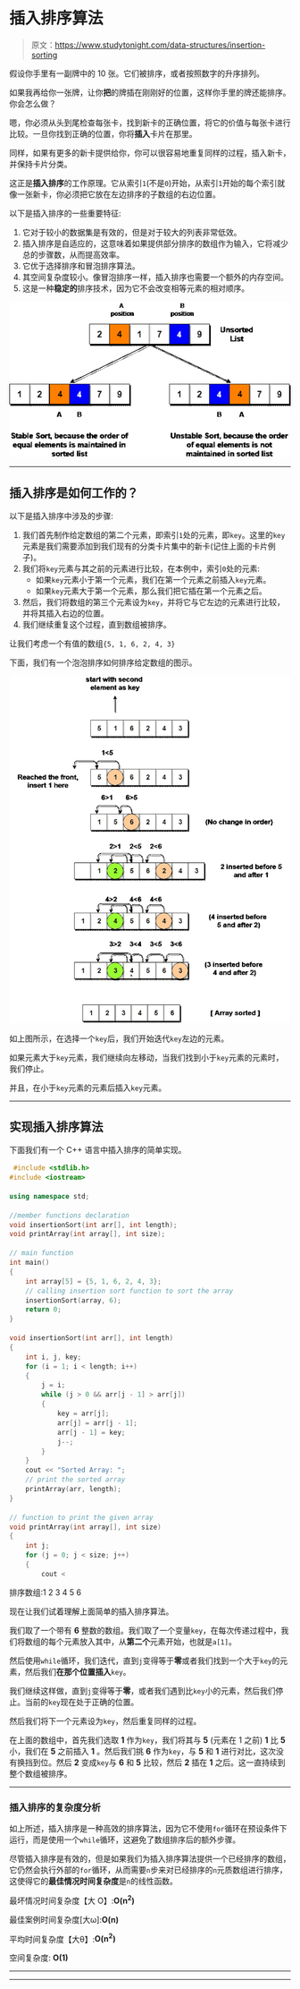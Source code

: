 # 插入排序算法

> 原文：<https://www.studytonight.com/data-structures/insertion-sorting>

假设你手里有一副牌中的 10 张。它们被排序，或者按照数字的升序排列。

如果我再给你一张牌，让你**把**的牌插在刚刚好的位置，这样你手里的牌还能排序。你会怎么做？

嗯，你必须从头到尾检查每张卡，找到新卡的正确位置，将它的价值与每张卡进行比较。一旦你找到正确的位置，你将**插入**卡片在那里。

同样，如果有更多的新卡提供给你，你可以很容易地重复同样的过程，插入新卡，并保持卡片分类。

这正是**插入排序**的工作原理。它从索引`1`(不是`0`)开始，从索引`1`开始的每个索引就像一张新卡，你必须把它放在左边排序的子数组的右边位置。

以下是插入排序的一些重要特征:

1.  它对于较小的数据集是有效的，但是对于较大的列表非常低效。
2.  插入排序是自适应的，这意味着如果提供部分排序的数组作为输入，它将减少总的步骤数，从而提高效率。
3.  它优于选择排序和冒泡排序算法。
4.  其空间复杂度较小。像冒泡排序一样，插入排序也需要一个额外的内存空间。
5.  这是一种**稳定的**排序技术，因为它不会改变相等元素的相对顺序。

![How stable sort works](img/e206c0b3cab64fed5fb3eacef5b0e99c.png)

* * *

## 插入排序是如何工作的？

以下是插入排序中涉及的步骤:

1.  我们首先制作给定数组的第二个元素，即索引`1`处的元素，即`key`。这里的`key`元素是我们需要添加到我们现有的分类卡片集中的新卡(记住上面的卡片例子)。
2.  我们将`key`元素与其之前的元素进行比较，在本例中，索引`0`处的元素:
    *   如果`key`元素小于第一个元素，我们在第一个元素之前插入`key`元素。
    *   如果`key`元素大于第一个元素，那么我们把它插在第一个元素之后。
3.  然后，我们将数组的第三个元素设为`key`，并将它与它左边的元素进行比较，并将其插入右边的位置。
4.  我们继续重复这个过程，直到数组被排序。

让我们考虑一个有值的数组`{5, 1, 6, 2, 4, 3}`

下面，我们有一个泡泡排序如何排序给定数组的图示。

![Insertion Sort algorithm pictorial representation](img/268764e54e6ac9af38a961cd6dee0ea7.png)

如上图所示，在选择一个`key`后，我们开始迭代`key`左边的元素。

如果元素大于`key`元素，我们继续向左移动，当我们找到小于`key`元素的元素时，我们停止。

并且，在小于`key`元素的元素后插入`key`元素。

* * *

## 实现插入排序算法

下面我们有一个 C++ 语言中插入排序的简单实现。

```cpp
 #include <stdlib.h>
#include <iostream>

using namespace std;

//member functions declaration
void insertionSort(int arr[], int length);
void printArray(int array[], int size);

// main function
int main() 
{
	int array[5] = {5, 1, 6, 2, 4, 3};
	// calling insertion sort function to sort the array
	insertionSort(array, 6);
	return 0;
}

void insertionSort(int arr[], int length) 
{
	int i, j, key;
	for (i = 1; i < length; i++) 
	{
		j = i;
 		while (j > 0 && arr[j - 1] > arr[j]) 
 		{
 			key = arr[j];
 			arr[j] = arr[j - 1];
 			arr[j - 1] = key;
 			j--;
 		}
	}
	cout << "Sorted Array: ";
	// print the sorted array
	printArray(arr, length);
}

// function to print the given array 
void printArray(int array[], int size)
{ 
 	int j;
	for (j = 0; j < size; j++)
	{
 		cout <
```

排序数组:1 2 3 4 5 6

现在让我们试着理解上面简单的插入排序算法。

我们取了一个带有 **6** 整数的数组。我们取了一个变量`key`，在每次传递过程中，我们将数组的每个元素放入其中，从**第二个**元素开始，也就是`a[1]`。

然后使用`while`循环，我们迭代，直到`j`变得等于**零**或者我们找到一个大于`key`的元素，然后我们**在那个位置插入**`key`。

我们继续这样做，直到`j`变得等于**零**，或者我们遇到比`key`小的元素，然后我们停止。当前的`key`现在处于正确的位置。

然后我们将下一个元素设为`key`，然后重复同样的过程。

在上面的数组中，首先我们选取 **1** 作为`key`，我们将其与 **5** (元素在 1 之前) **1** 比 **5** 小，我们在 **5** 之前插入 **1** 。然后我们挑 **6** 作为`key`，与 **5** 和 **1** 进行对比，这次没有换挡到位。然后 **2** 变成`key`与 **6** 和 **5** 比较，然后 **2** 插在 **1** 之后。这一直持续到整个数组被排序。

* * *

### 插入排序的复杂度分析

如上所述，插入排序是一种高效的排序算法，因为它不使用`for`循环在预设条件下运行，而是使用一个`while`循环，这避免了数组排序后的额外步骤。

尽管插入排序是有效的，但是如果我们为插入排序算法提供一个已经排序的数组，它仍然会执行外部的`for`循环，从而需要`n`步来对已经排序的`n`元质数组进行排序，这使得它的**最佳情况时间复杂度**是`n`的线性函数。

最坏情况时间复杂度【大 O】:**O(n<sup>2</sup>)**

最佳案例时间复杂度[大ω]:**O(n)**

平均时间复杂度【大θ】:**O(n<sup>2</sup>)**

空间复杂度: **O(1)**

* * *

* * *